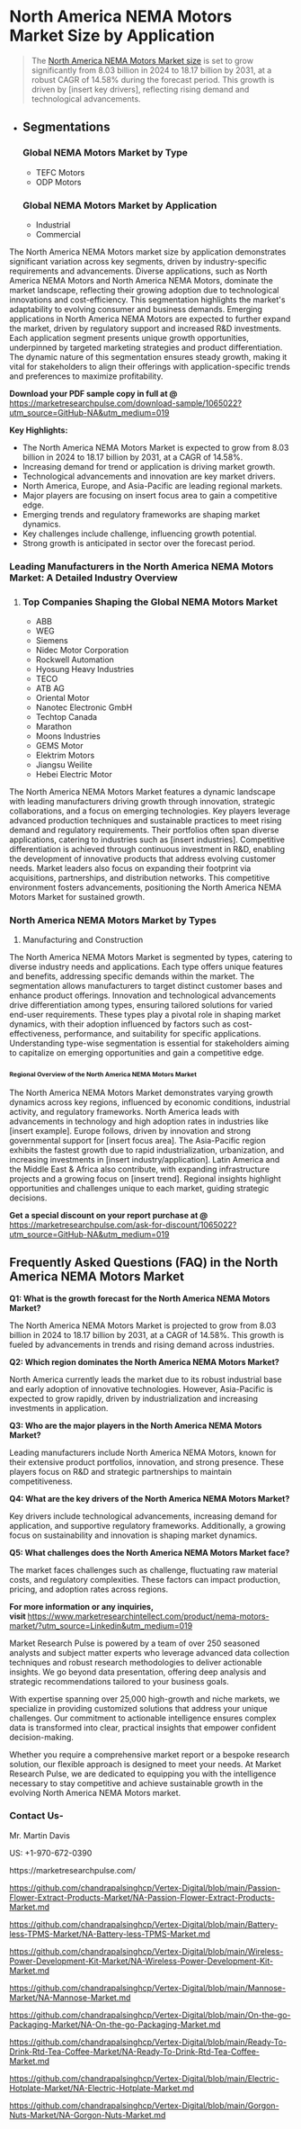 <h1>North America NEMA Motors Market&nbsp;Size by Application</h1><blockquote><p>The <a href="https://marketresearchpulse.com/download-sample/1065022?utm_source=GitHub-NA&amp;utm_medium=019">North America NEMA Motors Market size</a> is set to grow significantly from 8.03 billion in 2024 to 18.17 billion by 2031, at a robust CAGR of 14.58% during the forecast period. This growth is driven by [insert key drivers], reflecting rising demand and technological advancements.</p></blockquote><ul><li><h2>Segmentations</h2><h3>Global NEMA Motors Market by Type</h3><ul><li>TEFC Motors</li><li>ODP Motors</li></ul><h3>Global NEMA Motors Market by Application</h3><ul><li>Industrial</li><li>Commercial</li></ul></li></ul><p>The North America NEMA Motors market size by application demonstrates significant variation across key segments, driven by industry-specific requirements and advancements. Diverse applications, such as North America NEMA Motors and North America NEMA Motors, dominate the market landscape, reflecting their growing adoption due to technological innovations and cost-efficiency. This segmentation highlights the market's adaptability to evolving consumer and business demands. Emerging applications in North America NEMA Motors are expected to further expand the market, driven by regulatory support and increased R&D investments. Each application segment presents unique growth opportunities, underpinned by targeted marketing strategies and product differentiation. The dynamic nature of this segmentation ensures steady growth, making it vital for stakeholders to align their offerings with application-specific trends and preferences to maximize profitability.</p><p><strong>Download your PDF sample copy in full at @ </strong><a href="https://marketresearchpulse.com/download-sample/1065022?utm_source=GitHub-NA&amp;utm_medium=019">https://marketresearchpulse.com/download-sample/1065022?utm_source=GitHub-NA&amp;utm_medium=019</a></p><p><strong>Key Highlights: </strong></p><ul><li>The North America NEMA Motors Market is expected to grow from 8.03 billion in 2024 to 18.17 billion by 2031, at a CAGR of 14.58%.</li><li>Increasing demand for trend or application is driving market growth.</li><li>Technological advancements and innovation are key market drivers.</li><li>North America, Europe, and Asia-Pacific are leading regional markets.</li><li>Major players are focusing on insert focus area to gain a competitive edge.</li><li>Emerging trends and regulatory frameworks are shaping market dynamics.</li><li>Key challenges include challenge, influencing growth potential.</li><li>Strong growth is anticipated in sector over the forecast period.</li></ul><h3>Leading Manufacturers in the North America NEMA Motors Market: A Detailed Industry Overview</h3><ol><li><h3>Top Companies Shaping the Global NEMA Motors Market </h3><ul><li>ABB</li><li>WEG</li><li>Siemens</li><li>Nidec Motor Corporation</li><li>Rockwell Automation</li><li>Hyosung Heavy Industries</li><li>TECO</li><li>ATB AG</li><li>Oriental Motor</li><li>Nanotec Electronic GmbH</li><li>Techtop Canada</li><li>Marathon</li><li>Moons Industries</li><li>GEMS Motor</li><li>Elektrim Motors</li><li>Jiangsu Weilite</li><li>Hebei Electric Motor</li></ul></li></ol><div class="flex max-w-full flex-col flex-grow"><div class="min-h-8 text-message flex w-full flex-col items-end gap-2 whitespace-normal break-words [.text-message+&amp;]:mt-5" dir="auto" data-message-author-role="assistant" data-message-id="fd8432e4-4910-450d-b182-61b7bfb0a01f" data-message-model-slug="gpt-4o"><div class="flex w-full flex-col gap-1 empty:hidden first:pt-[3px]"><div class="markdown prose w-full break-words dark:prose-invert light"><p>The North America NEMA Motors Market features a dynamic landscape with leading manufacturers driving growth through innovation, strategic collaborations, and a focus on emerging technologies. Key players leverage advanced production techniques and sustainable practices to meet rising demand and regulatory requirements. Their portfolios often span diverse applications, catering to industries such as [insert industries]. Competitive differentiation is achieved through continuous investment in R&amp;D, enabling the development of innovative products that address evolving customer needs. Market leaders also focus on expanding their footprint via acquisitions, partnerships, and distribution networks. This competitive environment fosters advancements, positioning the North America NEMA Motors Market for sustained growth.</p></div></div></div></div><h3>North America NEMA Motors Market by Types</h3><ol><li>Manufacturing and Construction</li></ol><div class="flex max-w-full flex-col flex-grow"><div class="min-h-8 text-message flex w-full flex-col items-end gap-2 whitespace-normal break-words [.text-message+&amp;]:mt-5" dir="auto" data-message-author-role="assistant" data-message-id="084470be-0bb7-4664-bddf-5156b4f41249" data-message-model-slug="gpt-4o-mini"><div class="flex w-full flex-col gap-1 empty:hidden first:pt-[3px]"><div class="markdown prose w-full break-words dark:prose-invert light"><p>The North America NEMA Motors Market is segmented by types, catering to diverse industry needs and applications. Each type offers unique features and benefits, addressing specific demands within the market. The segmentation allows manufacturers to target distinct customer bases and enhance product offerings. Innovation and technological advancements drive differentiation among types, ensuring tailored solutions for varied end-user requirements. These types play a pivotal role in shaping market dynamics, with their adoption influenced by factors such as cost-effectiveness, performance, and suitability for specific applications. Understanding type-wise segmentation is essential for stakeholders aiming to capitalize on emerging opportunities and gain a competitive edge.</p></div></div></div></div><h3><span style="font-size: 11px;">Regional Overview of the North America NEMA Motors Market</span></h3><div class="flex max-w-full flex-col flex-grow"><div class="min-h-8 text-message flex w-full flex-col items-end gap-2 whitespace-normal break-words [.text-message+&amp;]:mt-5" dir="auto" data-message-author-role="assistant" data-message-id="e9038762-ce64-4e30-91c9-9bd413514231" data-message-model-slug="gpt-4o-mini"><div class="flex w-full flex-col gap-1 empty:hidden first:pt-[3px]"><div class="markdown prose w-full break-words dark:prose-invert light"><p>The North America NEMA Motors Market demonstrates varying growth dynamics across key regions, influenced by economic conditions, industrial activity, and regulatory frameworks. North America leads with advancements in technology and high adoption rates in industries like [insert example]. Europe follows, driven by innovation and strong governmental support for [insert focus area]. The Asia-Pacific region exhibits the fastest growth due to rapid industrialization, urbanization, and increasing investments in [insert industry/application]. Latin America and the Middle East &amp; Africa also contribute, with expanding infrastructure projects and a growing focus on [insert trend]. Regional insights highlight opportunities and challenges unique to each market, guiding strategic decisions.</p></div></div></div></div><p><strong>Get a special discount on your report purchase at @ </strong><a href="https://marketresearchpulse.com/ask-for-discount/1065022?utm_source=GitHub-NA&amp;utm_medium=019">https://marketresearchpulse.com/ask-for-discount/1065022?utm_source=GitHub-NA&amp;utm_medium=019</a></p><h2>Frequently Asked Questions (FAQ) in the North America NEMA Motors Market</h2><p><strong>Q1: What is the growth forecast for the North America NEMA Motors Market?</strong></p><p>The North America NEMA Motors Market is projected to grow from 8.03 billion in 2024 to 18.17 billion by 2031, at a CAGR of 14.58%. This growth is fueled by advancements in trends and rising demand across industries.</p><p><strong>Q2: Which region dominates the North America NEMA Motors Market?</strong></p><p>North America currently leads the market due to its robust industrial base and early adoption of innovative technologies. However, Asia-Pacific is expected to grow rapidly, driven by industrialization and increasing investments in application.</p><p><strong>Q3: Who are the major players in the North America NEMA Motors Market?</strong></p><p>Leading manufacturers include North America NEMA Motors, known for their extensive product portfolios, innovation, and strong presence. These players focus on R&amp;D and strategic partnerships to maintain competitiveness.</p><p><strong>Q4: What are the key drivers of the North America NEMA Motors Market?</strong></p><p>Key drivers include technological advancements, increasing demand for application, and supportive regulatory frameworks. Additionally, a growing focus on sustainability and innovation is shaping market dynamics.</p><p><strong>Q5: What challenges does the North America NEMA Motors Market face?</strong></p><p>The market faces challenges such as challenge, fluctuating raw material costs, and regulatory complexities. These factors can impact production, pricing, and adoption rates across regions.</p><p><strong>For more information or any inquiries, visit&nbsp;</strong><a href="https://www.marketresearchintellect.com/product/nema-motors-market/?utm_source=Linkedin&utm_medium=019">https://www.marketresearchintellect.com/product/nema-motors-market/?utm_source=Linkedin&utm_medium=019</a></p><p>Market Research Pulse is powered by a team of over 250 seasoned analysts and subject matter experts who leverage advanced data collection techniques and robust research methodologies to deliver actionable insights. We go beyond data presentation, offering deep analysis and strategic recommendations tailored to your business goals.</p><p>With expertise spanning over 25,000 high-growth and niche markets, we specialize in providing customized solutions that address your unique challenges. Our commitment to actionable intelligence ensures complex data is transformed into clear, practical insights that empower confident decision-making.</p><p>Whether you require a comprehensive market report or a bespoke research solution, our flexible approach is designed to meet your needs. At Market Research Pulse, we are dedicated to equipping you with the intelligence necessary to stay competitive and achieve sustainable growth in the evolving North America NEMA Motors market.</p><h3><strong>Contact Us-</strong></h3><p>Mr. Martin Davis</p><p>US: +1-970-672-0390</p><p>https://marketresearchpulse.com/</p><p><a href="https://github.com/chandrapalsinghcp/Vertex-Digital/blob/main/Passion-Flower-Extract-Products-Market/NA-Passion-Flower-Extract-Products-Market.md">https://github.com/chandrapalsinghcp/Vertex-Digital/blob/main/Passion-Flower-Extract-Products-Market/NA-Passion-Flower-Extract-Products-Market.md</a></p><p><a href="https://github.com/chandrapalsinghcp/Vertex-Digital/blob/main/Battery-less-TPMS-Market/NA-Battery-less-TPMS-Market.md">https://github.com/chandrapalsinghcp/Vertex-Digital/blob/main/Battery-less-TPMS-Market/NA-Battery-less-TPMS-Market.md</a></p><p><a href="https://github.com/chandrapalsinghcp/Vertex-Digital/blob/main/Wireless-Power-Development-Kit-Market/NA-Wireless-Power-Development-Kit-Market.md">https://github.com/chandrapalsinghcp/Vertex-Digital/blob/main/Wireless-Power-Development-Kit-Market/NA-Wireless-Power-Development-Kit-Market.md</a></p><p><a href="https://github.com/chandrapalsinghcp/Vertex-Digital/blob/main/Mannose-Market/NA-Mannose-Market.md">https://github.com/chandrapalsinghcp/Vertex-Digital/blob/main/Mannose-Market/NA-Mannose-Market.md</a></p><p><a href="https://github.com/chandrapalsinghcp/Vertex-Digital/blob/main/On-the-go-Packaging-Market/NA-On-the-go-Packaging-Market.md">https://github.com/chandrapalsinghcp/Vertex-Digital/blob/main/On-the-go-Packaging-Market/NA-On-the-go-Packaging-Market.md</a></p><p><a href="https://github.com/chandrapalsinghcp/Vertex-Digital/blob/main/Ready-To-Drink-Rtd-Tea-Coffee-Market/NA-Ready-To-Drink-Rtd-Tea-Coffee-Market.md">https://github.com/chandrapalsinghcp/Vertex-Digital/blob/main/Ready-To-Drink-Rtd-Tea-Coffee-Market/NA-Ready-To-Drink-Rtd-Tea-Coffee-Market.md</a></p><p><a href="https://github.com/chandrapalsinghcp/Vertex-Digital/blob/main/Electric-Hotplate-Market/NA-Electric-Hotplate-Market.md">https://github.com/chandrapalsinghcp/Vertex-Digital/blob/main/Electric-Hotplate-Market/NA-Electric-Hotplate-Market.md</a></p><p><a href="https://github.com/chandrapalsinghcp/Vertex-Digital/blob/main/Gorgon-Nuts-Market/NA-Gorgon-Nuts-Market.md">https://github.com/chandrapalsinghcp/Vertex-Digital/blob/main/Gorgon-Nuts-Market/NA-Gorgon-Nuts-Market.md</a></p>
